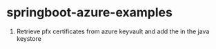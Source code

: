 # springboot-azure-examples
1. Retrieve pfx certificates from azure keyvault and add the in the java keystore
